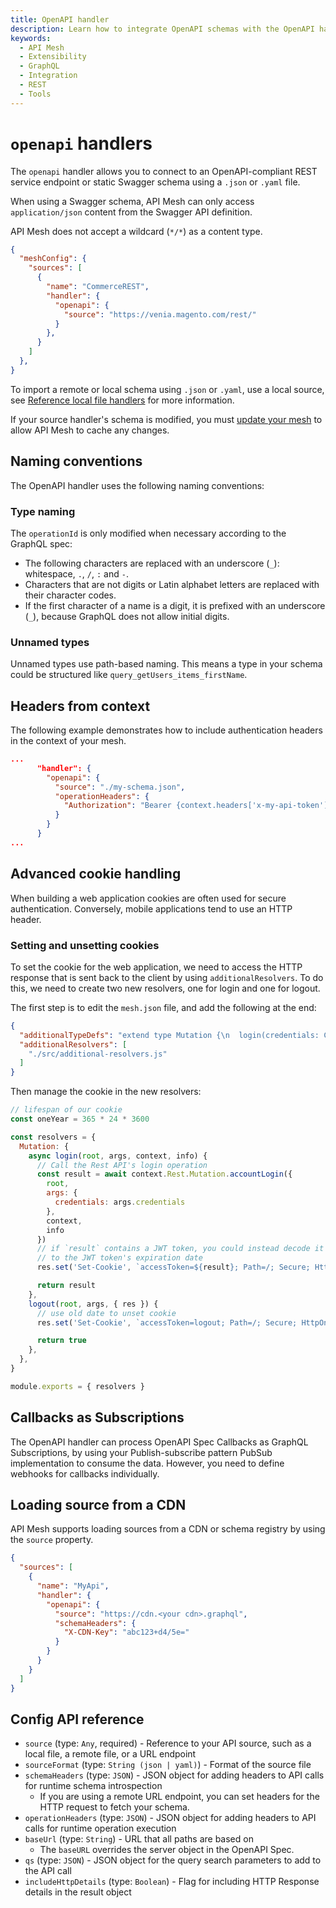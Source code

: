 ```yaml
---
title: OpenAPI handler
description: Learn how to integrate OpenAPI schemas with the OpenAPI handler.
keywords:
  - API Mesh
  - Extensibility
  - GraphQL
  - Integration
  - REST
  - Tools
---
```


# `openapi` handlers

The `openapi` handler allows you to connect to an OpenAPI-compliant REST service endpoint or static Swagger schema using a `.json` or `.yaml` file.

<InlineAlert variant="info" slots="text"/>

When using a Swagger schema, API Mesh can only access `application/json` content from the Swagger API definition.

<InlineAlert variant="warning" slots="text"/>

API Mesh does not accept a wildcard (`*/*`) as a content type.

```json
{
  "meshConfig": {
    "sources": [
      {
        "name": "CommerceREST",
        "handler": {
          "openapi": {
            "source": "https://venia.magento.com/rest/"
          }
        },
      }
    ]
  },
}
```

To import a remote or local schema using `.json` or `.yaml`, use a local source, see [Reference local file handlers](../../gateway/./handlers/index.md#reference-local-files-in-handlers) for more information.

<InlineAlert variant="info" slots="text"/>

If your source handler's schema is modified, you must [update your mesh](../../gateway/create-mesh.md#update-an-existing-mesh) to allow API Mesh to cache any changes.

## Naming conventions

The OpenAPI handler uses the following naming conventions:

### Type naming

The `operationId` is only modified when necessary according to the GraphQL spec:

  - The following characters are replaced with an underscore (`_`): whitespace, `.`, `/`, `:` and `-`.
  - Characters that are not digits or Latin alphabet letters are replaced with their character codes.
  - If the first character of a name is a digit, it is prefixed with an underscore (`_`), because GraphQL does not allow initial digits.

### Unnamed types

Unnamed types use path-based naming. This means a type in your schema could be structured like `query_getUsers_items_firstName`.

## Headers from context

The following example demonstrates how to include authentication headers in the context of your mesh.

```json
...
      "handler": {
        "openapi": {
          "source": "./my-schema.json",
          "operationHeaders": {
            "Authorization": "Bearer {context.headers['x-my-api-token']}"
          }
        }
      }
...
```

## Advanced cookie handling

When building a web application cookies are often used for secure authentication. Conversely, mobile applications tend to use an HTTP header.

### Setting and unsetting cookies

To set the cookie for the web application, we need to access the HTTP response that is sent back to the client by using `additionalResolvers`. To do this, we need to create two new resolvers, one for login and one for logout.

The first step is to edit the `mesh.json` file, and add the following at the end:

```json
{
  "additionalTypeDefs": "extend type Mutation {\n  login(credentials: Credentials!): String\n  logout: Boolean\n}\n",
  "additionalResolvers": [
    "./src/additional-resolvers.js"
  ]
}
```

Then manage the cookie in the new resolvers:

```js
// lifespan of our cookie
const oneYear = 365 * 24 * 3600

const resolvers = {
  Mutation: {
    async login(root, args, context, info) {
      // Call the Rest API's login operation
      const result = await context.Rest.Mutation.accountLogin({
        root,
        args: {
          credentials: args.credentials
        },
        context,
        info
      })
      // if `result` contains a JWT token, you could instead decode it and set `Expires`
      // to the JWT token's expiration date
      res.set('Set-Cookie', `accessToken=${result}; Path=/; Secure; HttpOnly; Max-Age=${oneYear};`)

      return result
    },
    logout(root, args, { res }) {
      // use old date to unset cookie
      res.set('Set-Cookie', `accessToken=logout; Path=/; Secure; HttpOnly; Expires=Thu, 1 Jan 1970 00:00:00 GMT;`)

      return true
    },
  },
}

module.exports = { resolvers }
```

## Callbacks as Subscriptions

The OpenAPI handler can process OpenAPI Spec Callbacks as GraphQL Subscriptions, by using your Publish-subscribe pattern PubSub implementation to consume the data. However, you need to define webhooks for callbacks individually.

## Loading source from a CDN

API Mesh supports loading sources from a CDN or schema registry by using the `source` property.

```json
{
  "sources": [
    {
      "name": "MyApi",
      "handler": {
        "openapi": {
          "source": "https://cdn.<your cdn>.graphql",
          "schemaHeaders": {
            "X-CDN-Key": "abc123+d4/5e="
          }
        }
      }
    }
  ]
}
```

## Config API reference

-  `source` (type: `Any`, required) - Reference to your API source, such as a local file, a remote file, or a URL endpoint
-  `sourceFormat` (type: `String (json | yaml)`) - Format of the source file
-  `schemaHeaders` (type: `JSON`) - JSON object for adding headers to API calls for runtime schema introspection
   -  If you are using a remote URL endpoint, you can set headers for the HTTP request to fetch your schema.
-  `operationHeaders` (type: `JSON`) - JSON object for adding headers to API calls for runtime operation execution
-  `baseUrl` (type: `String`) - URL that all paths are based on
   -  The `baseURL` overrides the server object in the OpenAPI Spec.
-  `qs` (type: `JSON`) - JSON object for the query search parameters to add to the API call
-  `includeHttpDetails` (type: `Boolean`) - Flag for including HTTP Response details in the result object
